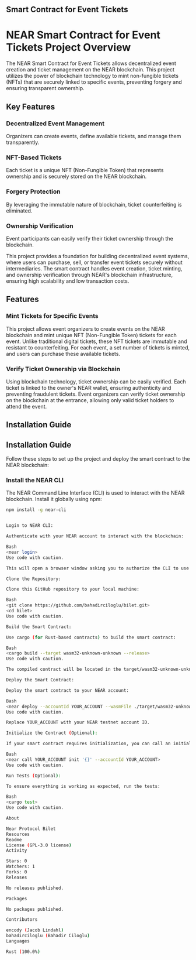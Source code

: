 
## Smart Contract for Event Tickets
# NEAR Smart Contract for Event Tickets Project Overview

The NEAR Smart Contract for Event Tickets allows decentralized event creation and ticket management on the NEAR blockchain. This project utilizes the power of blockchain technology to mint non-fungible tickets (NFTs) that are securely linked to specific events, preventing forgery and ensuring transparent ownership.

## Key Features

### Decentralized Event Management
Organizers can create events, define available tickets, and manage them transparently.

### NFT-Based Tickets
Each ticket is a unique NFT (Non-Fungible Token) that represents ownership and is securely stored on the NEAR blockchain.

### Forgery Protection
By leveraging the immutable nature of blockchain, ticket counterfeiting is eliminated.

### Ownership Verification
Event participants can easily verify their ticket ownership through the blockchain.

This project provides a foundation for building decentralized event systems, where users can purchase, sell, or transfer event tickets securely without intermediaries. The smart contract handles event creation, ticket minting, and ownership verification through NEAR's blockchain infrastructure, ensuring high scalability and low transaction costs.


## Features

### Mint Tickets for Specific Events
This project allows event organizers to create events on the NEAR blockchain and mint unique NFT (Non-Fungible Token) tickets for each event. Unlike traditional digital tickets, these NFT tickets are immutable and resistant to counterfeiting. For each event, a set number of tickets is minted, and users can purchase these available tickets.

### Verify Ticket Ownership via Blockchain
Using blockchain technology, ticket ownership can be easily verified. Each ticket is linked to the owner's NEAR wallet, ensuring authenticity and preventing fraudulent tickets. Event organizers can verify ticket ownership on the blockchain at the entrance, allowing only valid ticket holders to attend the event.

## Installation Guide


## Installation Guide

Follow these steps to set up the project and deploy the smart contract to the NEAR blockchain:

### Install the NEAR CLI

The NEAR Command Line Interface (CLI) is used to interact with the NEAR blockchain. Install it globally using npm:

```bash
npm install -g near-cli


Login to NEAR CLI:

Authenticate with your NEAR account to interact with the blockchain:

Bash
<near login>
Use code with caution.

This will open a browser window asking you to authorize the CLI to use your NEAR account.

Clone the Repository:

Clone this GitHub repository to your local machine:

Bash
<git clone https://github.com/bahadirciloglu/bilet.git>
<cd bilet>
Use code with caution.

Build the Smart Contract:

Use cargo (for Rust-based contracts) to build the smart contract:

Bash
<cargo build --target wasm32-unknown-unknown --release>
Use code with caution.

The compiled contract will be located in the target/wasm32-unknown-unknown/release directory.

Deploy the Smart Contract:

Deploy the smart contract to your NEAR account:

Bash
<near deploy --accountId YOUR_ACCOUNT --wasmFile ./target/wasm32-unknown-unknown/release/event_contract.wasm>
Use code with caution.

Replace YOUR_ACCOUNT with your NEAR testnet account ID.

Initialize the Contract (Optional):

If your smart contract requires initialization, you can call an initialization function:

Bash
<near call YOUR_ACCOUNT init '{}' --accountId YOUR_ACCOUNT>
Use code with caution.

Run Tests (Optional):

To ensure everything is working as expected, run the tests:

Bash
<cargo test>
Use code with caution.

About

Near Protocol Bilet
Resources
Readme
License (GPL-3.0 license)
Activity

Stars: 0
Watchers: 1
Forks: 0
Releases

No releases published.

Packages

No packages published.

Contributors

encody (Jacob Lindahl)
bahadirciloglu (Bahadir Ciloglu)
Languages

Rust (100.0%)






